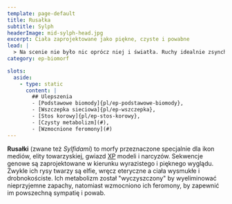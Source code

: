 ```yaml
---
template: page-default
title: Rusałka
subtitle: Sylph
headerImage: mid-sylph-head.jpg
excerpt: Ciała zaprojektowane jako piękne, czyste i powabne
lead: |
  > Na scenie nie było nic oprócz niej i światła. Ruchy idealnie zsynchronizowane z muzyką, skóra błyszczała jak krople rtęci. SRusałkiylphy są piękne jak coś stworzonego do obserwacji — nie do dotyku. I może o to właśnie chodzi.
category: ep-biomorf

slots:
  aside:
    - type: static
      content: |
        ## Ulepszenia
        - [Podstawowe biomody]{pl/ep-podstawowe-biomody}, 
        - [Wszczepka sieciowa]{pl/ep-wszczepka}, 
        - [Stos korowy]{pl/ep-stos-korowy}, 
        - [Czysty metabolizm](#), 
        - [Wzmocnione feromony](#)
---
```

**Rusałki** (zwane też _Sylfidami_) to morfy przeznaczone specjalnie dla ikon mediów, elity towarzyskiej, gwiazd [XP](#) modeli i narcyzów. Sekwencje genowe są zaprojektowane w kierunku wyrazistego i pięknego wyglądu. Zwykle ich rysy twarzy są elfie, wręcz eteryczne a ciała wysmukłe i drobnokościste. Ich metabolizm został "wyczyszczony" by wyeliminować nieprzyjemne zapachy, natomiast wzmocniono ich feromony, by zapewnić im powszechną sympatię i powab.